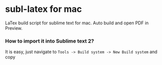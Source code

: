 subl-latex for mac
==========

LaTex build script for sublime text for mac.
Auto build and open PDF in Preview.


### How to import it into Sublime text 2?

It is easy, just navigate to
`Tools -> Build system -> New Build system`
and copy
